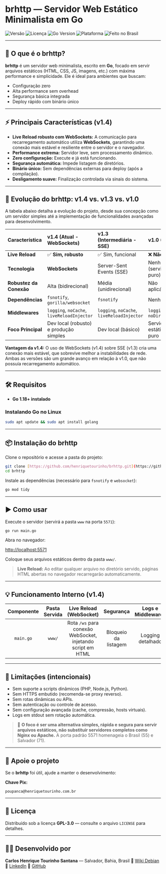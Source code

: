 # brhttp — Servidor Web Estático Minimalista em Go

<p align="left">
  <img src="https://img.shields.io/badge/versão-v1.4-blue.svg" alt="Versão" />
  <img src="https://img.shields.io/badge/licença-GPL3-blue.svg" alt="Licença" />
  <img src="https://img.shields.io/badge/Go-1.18%2B-cyan.svg" alt="Go Version" />
  <img src="https://img.shields.io/badge/plataforma-Linux-blue.svg" alt="Plataforma" />
  <img src="https://img.shields.io/badge/feito_no-Brasil-blue.svg" alt="Feito no Brasil" />
</p>

---

## 🚀 O que é o brhttp?

**brhttp** é um servidor web minimalista, escrito em **Go**, focado em servir arquivos estáticos (HTML, CSS, JS, imagens, etc.) com máxima performance e simplicidade. Ele é ideal para ambientes que buscam:

-   Configuração zero
-   Alta performance sem overhead
-   Segurança básica integrada
-   Deploy rápido com binário único

---

## ⚡ Principais Características (v1.4)

-   **Live Reload robusto com WebSockets:** A comunicação para recarregamento automático utiliza **WebSockets**, garantindo uma conexão mais estável e resiliente entre o servidor e o navegador.
-   **Performance extrema:** Servidor leve, sem processamento dinâmico.
-   **Zero configuração:** Execute e já está funcionando.
-   **Segurança automática:** Impede listagem de diretórios.
-   **Binário único:** Sem dependências externas para deploy (após a compilação).
-   **Desligamento suave:** Finalização controlada via sinais do sistema.

---

## 🔄 Evolução do brhttp: v1.4 vs. v1.3 vs. v1.0

A tabela abaixo detalha a evolução do projeto, desde sua concepção como um servidor simples até a implementação de funcionalidades avançadas para desenvolvimento.

| Característica | v1.4 (Atual - WebSockets) | v1.3 (Intermediária - SSE) | v1.0 (Inicial) |
| :--- | :--- | :--- | :--- |
| **Live Reload** | ✅ **Sim, robusto** | ✅ Sim, funcional | ❌ **Não** |
| **Tecnologia** | **WebSockets** | Server-Sent Events (SSE) | Nenhuma (servidor puro) |
| **Robustez da Conexão**| Alta (bidirecional) | Média (unidirecional) | Não aplicável |
| **Dependências** | `fsnotify`, `gorilla/websocket` | `fsnotify` | Nenhuma |
| **Middlewares** | `logging`, `noCache`, `liveReloadInjector` | `logging`, `noCache`, `liveReloadInjector`| `logging`, `noDirListing` |
| **Foco Principal**| Dev local (robusto) e produção simples | Dev local (básico) | Servidor estático puro |

**Vantagem da v1.4:** O uso de WebSockets (v1.4) sobre SSE (v1.3) cria uma conexão mais estável, que sobrevive melhor a instabilidades de rede. Ambas as versões são um grande avanço em relação à v1.0, que não possuía recarregamento automático.

---

## 🛠️ Requisitos

-   **Go 1.18+ instalado**

### Instalando Go no Linux

```bash
sudo apt update && sudo apt install golang
````

-----

## 📦 Instalação do brhttp

Clone o repositório e acesse a pasta do projeto:

```bash
git clone [https://github.com/henriquetourinho/brhttp.git](https://github.com/henriquetourinho/brhttp.git)
cd brhttp
```

Instale as dependências (necessário para `fsnotify` e `websocket`):

```bash
go mod tidy
```

-----

## ▶️ Como usar

Execute o servidor (servirá a pasta `www` na porta `5571`):

```bash
go run main.go
```

Abra no navegador:

[http://localhost:5571](https://www.google.com/search?q=http://localhost:5571)

Coloque seus arquivos estáticos dentro da pasta `www/`.

> **Live Reload:**
> Ao editar qualquer arquivo no diretório servido, páginas HTML abertas no navegador recarregarão automaticamente.

-----

## 💡 Funcionamento Interno (v1.4)

| Componente | Pasta Servida | Live Reload (WebSocket) | Segurança | Logs e Middlewares | Desligamento Suave |
| :---: | :---: | :---: | :---: | :---: | :---: |
| `main.go` | `www/` | Rota `/ws` para conexão WebSocket, injetando script em HTML | Bloqueio da listagem | Logging detalhado | Aguarda 5 segundos após sinal do SO |

-----

## 🚫 Limitações (intencionais)

  - Sem suporte a scripts dinâmicos (PHP, Node.js, Python).
  - Sem HTTPS embutido (recomenda-se proxy reverso).
  - Sem rotas dinâmicas ou APIs.
  - Sem autenticação ou controle de acesso.
  - Sem configuração avançada (cache, compressão, hosts virtuais).
  - Logs em stdout sem rotação automática.

> 🎯 **O foco é ser uma alternativa simples, rápida e segura para servir arquivos estáticos, não substituir servidores completos como Nginx ou Apache.**
> A porta padrão 5571 homenageia o Brasil (55) e Salvador (71).

-----

## 🤝 Apoie o projeto

Se o **brhttp** foi útil, ajude a manter o desenvolvimento:

**Chave Pix:**

```
poupanca@henriquetourinho.com.br
```

-----

## 📄 Licença

Distribuído sob a licença **GPL-3.0** — consulte o arquivo `LICENSE` para detalhes.

-----

## 🙋‍♂️ Desenvolvido por

**Carlos Henrique Tourinho Santana** — Salvador, Bahia, Brasil
🔗 [Wiki Debian](https://wiki.debian.org/henriquetourinho)
🔗 [LinkedIn](https://br.linkedin.com/in/carloshenriquetourinhosantana)
🔗 [GitHub](https://github.com/henriquetourinho)